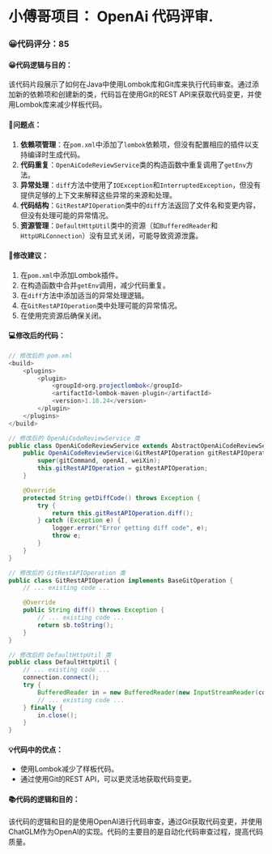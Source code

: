 # 小傅哥项目： OpenAi 代码评审.

### 😀代码评分：85
#### 😀代码逻辑与目的：
该代码片段展示了如何在Java中使用Lombok库和Git库来执行代码审查。通过添加新的依赖项和创建新的类，代码旨在使用Git的REST API来获取代码变更，并使用Lombok库来减少样板代码。

#### 🤔问题点：
1. **依赖项管理**：在`pom.xml`中添加了`lombok`依赖项，但没有配置相应的插件以支持编译时生成代码。
2. **代码重复**：`OpenAiCodeReviewService`类的构造函数中重复调用了`getEnv`方法。
3. **异常处理**：`diff`方法中使用了`IOException`和`InterruptedException`，但没有提供足够的上下文来解释这些异常的来源和处理。
4. **代码结构**：`GitRestAPIOperation`类中的`diff`方法返回了文件名和变更内容，但没有处理可能的异常情况。
5. **资源管理**：`DefaultHttpUtil`类中的资源（如`BufferedReader`和`HttpURLConnection`）没有显式关闭，可能导致资源泄露。

#### 🎯修改建议：
1. 在`pom.xml`中添加Lombok插件。
2. 在构造函数中合并`getEnv`调用，减少代码重复。
3. 在`diff`方法中添加适当的异常处理逻辑。
4. 在`GitRestAPIOperation`类中处理可能的异常情况。
5. 在使用完资源后确保关闭。

#### 💻修改后的代码：
```java
// 修改后的 pom.xml
<build>
    <plugins>
        <plugin>
            <groupId>org.projectlombok</groupId>
            <artifactId>lombok-maven-plugin</artifactId>
            <version>1.18.24</version>
        </plugin>
    </plugins>
</build>

// 修改后的 OpenAiCodeReviewService 类
public class OpenAiCodeReviewService extends AbstractOpenAiCodeReviewService {
    public OpenAiCodeReviewService(GitRestAPIOperation gitRestAPIOperation, GitCommand gitCommand, IOpenAI openAI, WeiXin weiXin) {
        super(gitCommand, openAI, weiXin);
        this.gitRestAPIOperation = gitRestAPIOperation;
    }

    @Override
    protected String getDiffCode() throws Exception {
        try {
            return this.gitRestAPIOperation.diff();
        } catch (Exception e) {
            logger.error("Error getting diff code", e);
            throw e;
        }
    }
}

// 修改后的 GitRestAPIOperation 类
public class GitRestAPIOperation implements BaseGitOperation {
    // ... existing code ...

    @Override
    public String diff() throws Exception {
        // ... existing code ...
        return sb.toString();
    }
}

// 修改后的 DefaultHttpUtil 类
public class DefaultHttpUtil {
    // ... existing code ...
    connection.connect();
    try {
        BufferedReader in = new BufferedReader(new InputStreamReader(connection.getInputStream()));
        // ... existing code ...
    } finally {
        in.close();
    }
}
```

#### 💡代码中的优点：
- 使用Lombok减少了样板代码。
- 通过使用Git的REST API，可以更灵活地获取代码变更。

#### 📚代码的逻辑和目的：
该代码的逻辑和目的是使用OpenAI进行代码审查，通过Git获取代码变更，并使用ChatGLM作为OpenAI的实现。代码的主要目的是自动化代码审查过程，提高代码质量。